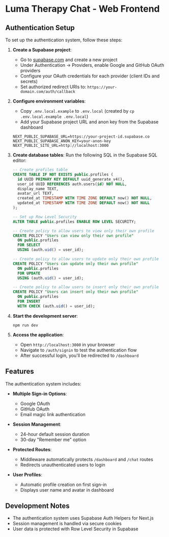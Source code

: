 # Luma Therapy Chat - Web Frontend

## Authentication Setup

To set up the authentication system, follow these steps:

1. **Create a Supabase project**:
   - Go to [supabase.com](https://supabase.com/) and create a new project
   - Under Authentication -> Providers, enable Google and GitHub OAuth providers
   - Configure your OAuth credentials for each provider (client IDs and secrets)
   - Set authorized redirect URIs to: `https://your-domain.com/auth/callback`

2. **Configure environment variables**:
   - Copy `.env.local.example` to `.env.local` (created by `cp .env.local.example .env.local`)
   - Add your Supabase project URL and anon key from the Supabase dashboard

   ```
   NEXT_PUBLIC_SUPABASE_URL=https://your-project-id.supabase.co
   NEXT_PUBLIC_SUPABASE_ANON_KEY=your-anon-key
   NEXT_PUBLIC_SITE_URL=http://localhost:3000
   ```

3. **Create database tables**:
   Run the following SQL in the Supabase SQL editor:

   ```sql
   -- Create profiles table
   CREATE TABLE IF NOT EXISTS public.profiles (
     id UUID PRIMARY KEY DEFAULT uuid_generate_v4(),
     user_id UUID REFERENCES auth.users(id) NOT NULL,
     display_name TEXT,
     avatar_url TEXT,
     created_at TIMESTAMP WITH TIME ZONE DEFAULT now() NOT NULL,
     updated_at TIMESTAMP WITH TIME ZONE DEFAULT now() NOT NULL
   );

   -- Set up Row Level Security
   ALTER TABLE public.profiles ENABLE ROW LEVEL SECURITY;

   -- Create policy to allow users to view only their own profile
   CREATE POLICY "Users can view only their own profile"
     ON public.profiles
     FOR SELECT
     USING (auth.uid() = user_id);

   -- Create policy to allow users to update only their own profile
   CREATE POLICY "Users can update only their own profile"
     ON public.profiles
     FOR UPDATE
     USING (auth.uid() = user_id);

   -- Create policy to allow users to insert only their own profile
   CREATE POLICY "Users can insert only their own profile"
     ON public.profiles
     FOR INSERT
     WITH CHECK (auth.uid() = user_id);
   ```

4. **Start the development server**:
   ```
   npm run dev
   ```

5. **Access the application**:
   - Open `http://localhost:3000` in your browser
   - Navigate to `/auth/signin` to test the authentication flow
   - After successful login, you'll be redirected to `/dashboard`

## Features

The authentication system includes:

- **Multiple Sign-in Options**:
  - Google OAuth
  - GitHub OAuth
  - Email magic link authentication

- **Session Management**:
  - 24-hour default session duration
  - 30-day "Remember me" option

- **Protected Routes**:
  - Middleware automatically protects `/dashboard` and `/chat` routes
  - Redirects unauthenticated users to login

- **User Profiles**:
  - Automatic profile creation on first sign-in
  - Displays user name and avatar in dashboard

## Development Notes

- The authentication system uses Supabase Auth Helpers for Next.js
- Session management is handled via secure cookies
- User data is protected with Row Level Security in Supabase 